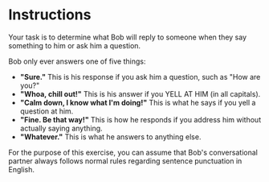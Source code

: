 # Instructions

Your task is to determine what Bob will reply to someone when they say something to him or ask him a question.

Bob only ever answers one of five things:

- **"Sure."**
  This is his response if you ask him a question, such as "How are you?"
- **"Whoa, chill out!"**
  This is his answer if you YELL AT HIM (in all capitals).
- **"Calm down, I know what I'm doing!"**
  This is what he says if you yell a question at him.
- **"Fine. Be that way!"**
  This is how he responds if you address him without actually saying anything.
- **"Whatever."**
  This is what he answers to anything else.

For the purpose of this exercise, you can assume that Bob's conversational partner always follows normal rules regarding sentence punctuation in English.
